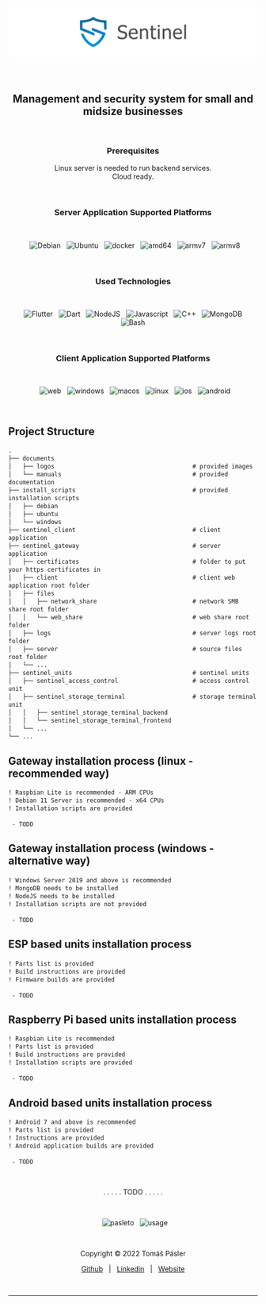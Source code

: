 <h1 align="center">
  <img src="./documents/logos/readme_logo.png" alt="Logo"/>
</h1>
&nbsp;
<h2 align="center">
  Management and security system for small and midsize businesses
</h2>
&nbsp;
<h3 align="center">
  Prerequisites
</h3>
<p align="center">
  Linux server is needed to run backend services.
  <br>
  Cloud ready.
</p>
&nbsp;
<h3 align="center">
  Server Application Supported Platforms
</h3>
&nbsp;
<p align="center">
  &nbsp;
  <img height="25" src="https://img.shields.io/badge/Debian-✔️-666?style=for-the-badge" alt="Debian"/>
  &nbsp;
  <img height="25" src="https://img.shields.io/badge/Ubuntu-❌-666?style=for-the-badge" alt="Ubuntu"/>
  &nbsp;
  <img height="25" src="https://img.shields.io/badge/docker-❌-666?style=for-the-badge" alt="docker"/>
  &nbsp;
  <img height="25" src="https://img.shields.io/badge/amd64-✔️-666?style=for-the-badge" alt="amd64"/>
  &nbsp;
  <img height="25" src="https://img.shields.io/badge/armv7-✔️-666?style=for-the-badge" alt="armv7"/>
  &nbsp;
  <img height="25" src="https://img.shields.io/badge/armv8-✔️-666?style=for-the-badge" alt="armv8"/>
</p>
&nbsp;
<h3 align="center">
  Used Technologies
</h3>
&nbsp;
<p align="center">
  &nbsp;
  <img height="25" src="https://img.shields.io/badge/Flutter-555?style=for-the-badge&logo=flutter&logoColor=white" alt="Flutter"/>
  &nbsp;
  <img height="25" src="https://img.shields.io/badge/Dart-555?style=for-the-badge&logo=dart&logoColor=white" alt="Dart"/>
  &nbsp;
  <img height="25" src="https://img.shields.io/badge/NodeJS-555?style=for-the-badge&logo=nodedotjs&logoColor=white" alt="NodeJS"/>
  &nbsp;
  <img height="25" src="https://img.shields.io/badge/Javascript-555?style=for-the-badge&logo=javascript&logoColor=white" alt="Javascript"/>
  &nbsp;
  <img height="25" src="https://img.shields.io/badge/C++-555?style=for-the-badge&logo=cplusplus&logoColor=white" alt="C++"/>
  &nbsp;
  <img height="25" src="https://img.shields.io/badge/MongoDB-555?style=for-the-badge&logo=mongodb&logoColor=white" alt="MongoDB"/>
  &nbsp;
  <img height="25" src="https://img.shields.io/badge/Bash-555?style=for-the-badge&logo=gnubash&logoColor=white" alt="Bash"/>
</p>
&nbsp;
<h3 align="center">
  Client Application Supported Platforms
</h3>
&nbsp;
<p align="center">
  &nbsp;
  <img height="25" src="https://img.shields.io/badge/WEB-❌-666?style=for-the-badge&logo=googlechrome&logoColor=white" alt="web"/>
  &nbsp;
  <img height="25" src="https://img.shields.io/badge/WINDOWS-❌-666?style=for-the-badge&logo=windows&logoColor=white" alt="windows"/>
  &nbsp;
  <img height="25" src="https://img.shields.io/badge/MACOS-❌-666?style=for-the-badge&logo=apple&logoColor=white" alt="macos"/>
  &nbsp;
  <img height="25" src="https://img.shields.io/badge/LINUX-❌-666?style=for-the-badge&logo=linux&logoColor=white" alt="linux"/>
  &nbsp;
  <img height="25" src="https://img.shields.io/badge/IOS-❌-666?style=for-the-badge&logo=apple&logoColor=white" alt="ios"/>
  &nbsp;
  <img height="25" src="https://img.shields.io/badge/ANDROID-❌-666?style=for-the-badge&logo=android&logoColor=white" alt="android"/>
</p>
&nbsp;

## Project Structure
```
.
├── documents
│   ├── logos                                       # provided images
│   └── manuals                                     # provided documentation
├── install_scripts                                 # provided installation scripts
│   ├── debian
│   ├── ubuntu
│   └── windows
├── sentinel_client                                 # client application
├── sentinel_gateway                                # server application
│   ├── certificates                                # folder to put your https certificates in
│   ├── client                                      # client web application root folder
│   ├── files                             
│   │   ├── network_share                           # network SMB share root folder
│   │   └── web_share                               # web share root folder
│   ├── logs                                        # server logs root folder
│   ├── server                                      # source files root folder
│   └── ...
├── sentinel_units                                  # sentinel units
│   ├── sentinel_access_control                     # access control unit
│   ├── sentinel_storage_terminal                   # storage terminal unit
│   │   ├── sentinel_storage_terminal_backend
│   │   └── sentinel_storage_terminal_frontend
│   └── ...
└── ...
```

## Gateway installation process (linux - recommended way)
```
! Raspbian Lite is recommended - ARM CPUs
! Debian 11 Server is recommended - x64 CPUs
! Installation scripts are provided

 - TODO
```
## Gateway installation process (windows - alternative way)
```
! Windows Server 2019 and above is recommended
! MongoDB needs to be installed
! NodeJS needs to be installed
! Installation scripts are not provided

 - TODO
```
## ESP based units installation process
```
! Parts list is provided
! Build instructions are provided
! Firmware builds are provided

 - TODO
```
## Raspberry Pi based units installation process
```
! Raspbian Lite is recommended
! Parts list is provided
! Build instructions are provided
! Installation scripts are provided

 - TODO
```
## Android based units installation process
```
! Android 7 and above is recommended
! Parts list is provided
! Instructions are provided
! Android application builds are provided

 - TODO
```

&nbsp;
<p align="center">
. . . . . TODO . . . . .
</p>

&nbsp;
<p align="center">
  &nbsp;
  <img src="https://img.shields.io/badge/Developed_By-Tomas_Pasler-blue.svg?style=for-the-badge" alt="pasleto"/>
  &nbsp;
  <img src="https://img.shields.io/badge/Developed_For-Personal_Use-blue.svg?style=for-the-badge" alt="usage"/>
</p>
&nbsp;
<p align="center">
  Copyright &copy; 2022 Tomáš Pásler
</p>
<p align="center">
  <a href="https://github.com/pasleto" target="_blank" rel="noopener noreferrer">Github</a> &nbsp; | &nbsp; <a href="https://linkedin.com/in/tomas-pasler" target="_blank" rel="noopener noreferrer">Linkedin</a> &nbsp; | &nbsp; <a href="https://pasleto.eu" target="_blank" rel="noopener noreferrer">Website</a>
</p>
&nbsp;
<hr>
